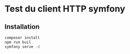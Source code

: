 # Test du client HTTP symfony

## Installation
```bash
composer install
npm run buil
symfony serve -d
```